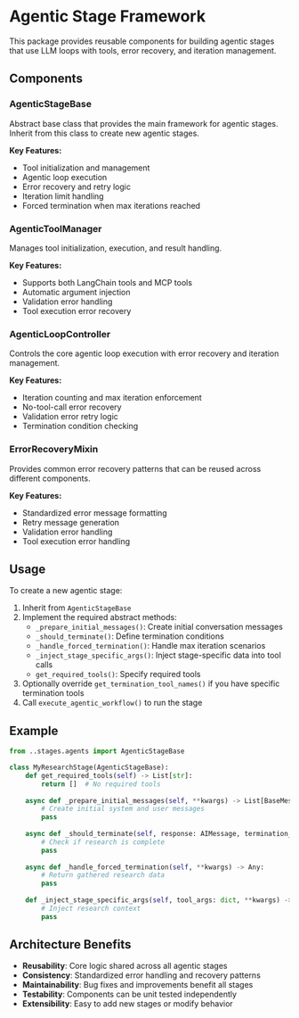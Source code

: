 # Agentic Stage Framework

This package provides reusable components for building agentic stages that use LLM loops with tools, error recovery, and iteration management.

## Components

### AgenticStageBase
Abstract base class that provides the main framework for agentic stages. Inherit from this class to create new agentic stages.

**Key Features:**
- Tool initialization and management
- Agentic loop execution
- Error recovery and retry logic
- Iteration limit handling
- Forced termination when max iterations reached

### AgenticToolManager
Manages tool initialization, execution, and result handling.

**Key Features:**
- Supports both LangChain tools and MCP tools
- Automatic argument injection
- Validation error handling
- Tool execution error recovery

### AgenticLoopController
Controls the core agentic loop execution with error recovery and iteration management.

**Key Features:**
- Iteration counting and max iteration enforcement
- No-tool-call error recovery
- Validation error retry logic
- Termination condition checking

### ErrorRecoveryMixin
Provides common error recovery patterns that can be reused across different components.

**Key Features:**
- Standardized error message formatting
- Retry message generation
- Validation error handling
- Tool execution error handling

## Usage

To create a new agentic stage:

1. Inherit from `AgenticStageBase`
2. Implement the required abstract methods:
   - `_prepare_initial_messages()`: Create initial conversation messages
   - `_should_terminate()`: Define termination conditions
   - `_handle_forced_termination()`: Handle max iteration scenarios
   - `_inject_stage_specific_args()`: Inject stage-specific data into tool calls
   - `get_required_tools()`: Specify required tools
3. Optionally override `get_termination_tool_names()` if you have specific termination tools
4. Call `execute_agentic_workflow()` to run the stage

## Example

```python
from ..stages.agents import AgenticStageBase

class MyResearchStage(AgenticStageBase):
    def get_required_tools(self) -> List[str]:
        return []  # No required tools
    
    async def _prepare_initial_messages(self, **kwargs) -> List[BaseMessage]:
        # Create initial system and user messages
        pass
    
    async def _should_terminate(self, response: AIMessage, termination_result, **kwargs) -> Tuple[bool, Any]:
        # Check if research is complete
        pass
    
    async def _handle_forced_termination(self, **kwargs) -> Any:
        # Return gathered research data
        pass
    
    def _inject_stage_specific_args(self, tool_args: dict, **kwargs) -> dict:
        # Inject research context
        pass
```

## Architecture Benefits

- **Reusability**: Core logic shared across all agentic stages
- **Consistency**: Standardized error handling and recovery patterns
- **Maintainability**: Bug fixes and improvements benefit all stages
- **Testability**: Components can be unit tested independently
- **Extensibility**: Easy to add new stages or modify behavior
